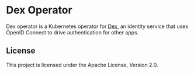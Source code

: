 # Dex Operator

Dex operator is a Kubernetes operator for [Dex](https://dexidp.io/), an identity service that uses OpenID Connect to drive authentication for other apps.

## License

This project is licensed under the Apache License, Version 2.0.

